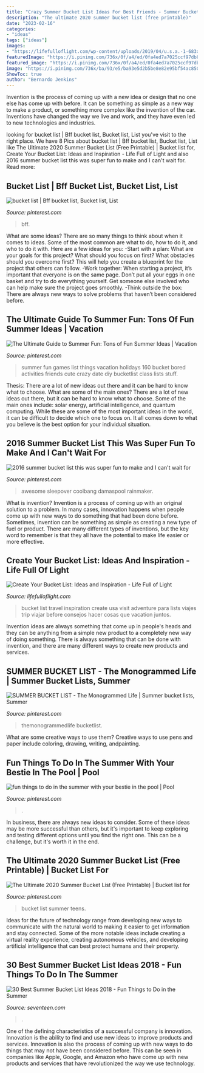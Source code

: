 ```yaml
---
title: "Crazy Summer Bucket List Ideas For Best Friends - Summer Bucket List"
description: "The ultimate 2020 summer bucket list (free printable)"
date: "2023-02-16"
categories:
- "ideas"
tags: ["ideas"]
images:
- "https://lifefulloflight.com/wp-content/uploads/2019/04/u.s.a.-1-683x1024.png"
featuredImage: "https://i.pinimg.com/736x/0f/a4/ed/0fa4ed7a7025ccf97db80cd26691586a.jpg"
featured_image: "https://i.pinimg.com/736x/0f/a4/ed/0fa4ed7a7025ccf97db80cd26691586a.jpg"
image: "https://i.pinimg.com/736x/ba/93/e5/ba93e5d2b5be8e82e95bf54ac8501cd8.jpg"
ShowToc: true
author: "Bernardo Jenkins"
---
```



Invention is the process of coming up with a new idea or design that no one else has come up with before. It can be something as simple as a new way to make a product, or something more complex like the invention of the car. Inventions have changed the way we live and work, and they have even led to new technologies and industries.

	

		
looking for bucket list | Bff bucket list, Bucket list, List you've visit to the right place. We have 8 Pics about bucket list | Bff bucket list, Bucket list, List like The Ultimate 2020 Summer Bucket List (Free Printable) | Bucket list for, Create Your Bucket List: Ideas and Inspiration - Life Full of Light and also 2016 summer bucket list this was super fun to make and I can&#039;t wait for. Read more:
		
    
## Bucket List | Bff Bucket List, Bucket List, List

<img loading=lazy src="https://i.pinimg.com/736x/0f/a4/ed/0fa4ed7a7025ccf97db80cd26691586a.jpg" onerror="this.onerror=null;this.src='https://tse1.mm.bing.net/th?id=OIP.uwrWh4sHJ0RwlGVVQOAVBgHaJ3&amp;pid=15.1';" alt="bucket list | Bff bucket list, Bucket list, List">

_Source: pinterest.com_

>bff. 

	

What are some ideas?
There are so many things to think about when it comes to ideas. Some of the most common are what to do, how to do it, and who to do it with. Here are a few ideas for you: 
-Start with a plan: What are your goals for this project? What should you focus on first? What obstacles should you overcome first? This will help you create a blueprint for the project that others can follow. 
-Work together: When starting a project, it’s important that everyone is on the same page. Don’t put all your eggs in one basket and try to do everything yourself. Get someone else involved who can help make sure the project goes smoothly. 
-Think outside the box: There are always new ways to solve problems that haven’t been considered before.

    
## The Ultimate Guide To Summer Fun: Tons Of Fun Summer Ideas | Vacation

<img loading=lazy src="https://s-media-cache-ak0.pinimg.com/736x/68/dd/7d/68dd7dfca6cb03c03636664edb1d5d82.jpg" onerror="this.onerror=null;this.src='https://tse1.mm.bing.net/th?id=OIP.nDadpXk8kAYFUn5R05QYKABPEs&amp;pid=15.1';" alt="The Ultimate Guide to Summer Fun: Tons of Fun Summer Ideas | Vacation">

_Source: pinterest.com_

>summer fun games list things vacation holidays 160 bucket bored activities friends cute crazy date diy bucketlist class lists stuff. 

	

Thesis: There are a lot of new ideas out there and it can be hard to know what to choose. What are some of the main ones?
There are a lot of new ideas out there, but it can be hard to know what to choose. Some of the main ones include: solar energy, artificial intelligence, and quantum computing. While these are some of the most important ideas in the world, it can be difficult to decide which one to focus on. It all comes down to what you believe is the best option for your individual situation.

    
## 2016 Summer Bucket List This Was Super Fun To Make And I Can&#039;t Wait For

<img loading=lazy src="https://i.pinimg.com/736x/ba/93/e5/ba93e5d2b5be8e82e95bf54ac8501cd8.jpg" onerror="this.onerror=null;this.src='https://tse1.mm.bing.net/th?id=OIP.cYQnUtWjjbDy59lMoC6YLAHaJ4&amp;pid=15.1';" alt="2016 summer bucket list this was super fun to make and I can&#039;t wait for">

_Source: pinterest.com_

>awesome sleepover coolbang damaspool rainmaker. 

	

What is invention?
Invention is a process of coming up with an original solution to a problem. In many cases, innovation happens when people come up with new ways to do something that had been done before. Sometimes, invention can be something as simple as creating a new type of fuel or product. There are many different types of inventions, but the key word to remember is that they all have the potential to make life easier or more effective.

    
## Create Your Bucket List: Ideas And Inspiration - Life Full Of Light

<img loading=lazy src="https://lifefulloflight.com/wp-content/uploads/2019/04/u.s.a.-1-683x1024.png" onerror="this.onerror=null;this.src='https://tse3.mm.bing.net/th?id=OIP.6PWHL3IzLp0kDi85RmTBlQHaLG&amp;pid=15.1';" alt="Create Your Bucket List: Ideas and Inspiration - Life Full of Light">

_Source: lifefulloflight.com_

>bucket list travel inspiration create usa visit adventure para lists viajes trip viajar before consejos hacer cosas que vacation juntos. 

	

Invention ideas are always something that come up in people's heads and they can be anything from a simple new product to a completely new way of doing something. There is always something that can be done with invention, and there are many different ways to create new products and services.

    
## SUMMER BUCKET LIST - The Monogrammed Life | Summer Bucket Lists, Summer

<img loading=lazy src="https://i.pinimg.com/originals/d8/ed/9a/d8ed9acb36833ecfc24325407794c664.jpg" onerror="this.onerror=null;this.src='https://tse3.mm.bing.net/th?id=OIP.aam4Vx8X7rOjDF2bvnMAVwHaNK&amp;pid=15.1';" alt="SUMMER BUCKET LIST - The Monogrammed Life | Summer bucket lists, Summer">

_Source: pinterest.com_

>themonogrammedlife bucketlist. 

	

What are some creative ways to use them?
Creative ways to use pens and paper include coloring, drawing, writing, andpainting.

    
## Fun Things To Do In The Summer With Your Bestie In The Pool | Pool

<img loading=lazy src="https://i.pinimg.com/736x/d2/d2/e5/d2d2e54503af55b93dab37a975989495.jpg" onerror="this.onerror=null;this.src='https://tse2.mm.bing.net/th?id=OIP.DvD_lx_dT_b892-u2HbgJgHaNK&amp;pid=15.1';" alt="fun things to do in the summer with your bestie in the pool | Pool">

_Source: pinterest.com_

>. 

	

In business, there are always new ideas to consider. Some of these ideas may be more successful than others, but it's important to keep exploring and testing different options until you find the right one. This can be a challenge, but it's worth it in the end.

    
## The Ultimate 2020 Summer Bucket List (Free Printable) | Bucket List For

<img loading=lazy src="https://i.pinimg.com/736x/f4/51/a4/f451a42f171885c0cda241d37f8e43f6.jpg" onerror="this.onerror=null;this.src='https://tse3.mm.bing.net/th?id=OIP.9S969WxoFVGvuZxajnVGvwHaKP&amp;pid=15.1';" alt="The Ultimate 2020 Summer Bucket List (Free Printable) | Bucket list for">

_Source: pinterest.com_

>bucket list summer teens. 

	

Ideas for the future of technology range from developing new ways to communicate with the natural world to making it easier to get information and stay connected. Some of the more notable ideas include creating a virtual reality experience, creating autonomous vehicles, and developing artificial intelligence that can best protect humans and their property.

    
## 30 Best Summer Bucket List Ideas 2018 - Fun Things To Do In The Summer

<img loading=lazy src="https://hips.hearstapps.com/sev.h-cdn.co/assets/16/16/1024x2901/gallery-1461165537-seventeen-pin-summerbucketlist-small1.jpg?resize=480:*" onerror="this.onerror=null;this.src='https://tse2.mm.bing.net/th?id=OIP.40Ko6Sy_GaxtHqD4afjZwgHaU_&amp;pid=15.1';" alt="30 Best Summer Bucket List Ideas 2018 - Fun Things to Do in the Summer">

_Source: seventeen.com_

>. 

	

One of the defining characteristics of a successful company is innovation. Innovation is the ability to find and use new ideas to improve products and services. Innovation is also the process of coming up with new ways to do things that may not have been considered before. This can be seen in companies like Apple, Google, and Amazon who have come up with new products and services that have revolutionized the way we use technology.


